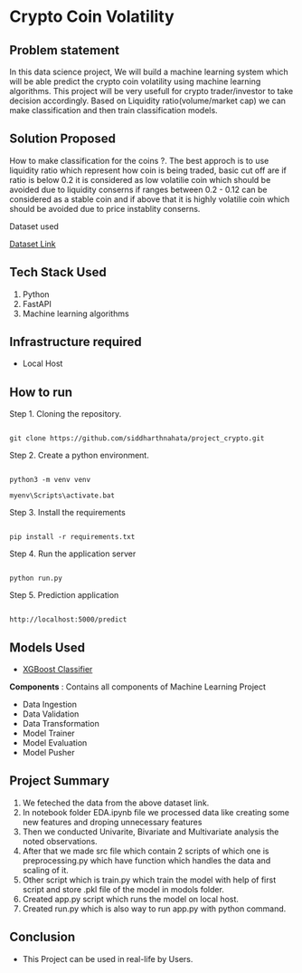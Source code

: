 
# Crypto Coin Volatility

## Problem statement

In this data science project, We will build a machine learning system which will be able predict the crypto coin volatility using machine learning algorithms. This project will be very usefull for crypto trader/investor to take decision accordingly. Based on Liquidity ratio(volume/market cap) we can make classification and then train classification models.

## Solution Proposed

How to make  classification for the coins ?. The best approch is to use liquidity ratio which represent how coin is being traded, basic cut off are if ratio is below 0.2 it is considered as low volatilie coin which should be avoided due to liquidity conserns if ranges between 0.2 - 0.12 can be considered as a stable coin and if above that it is highly volatilie coin which should be avoided due to price instablity conserns.

Dataset used
 <html>
<a href="https://drive.google.com/drive/folders/1qvXRekLJkdLwoI5dxb86OOx5KooklLGC"> Dataset Link</a>
</html>



## Tech Stack Used

1. Python
2. FastAPI
3. Machine learning algorithms

## Infrastructure required

* Local Host 

## How to run

Step 1. Cloning the repository.

```

git clone https://github.com/siddharthnahata/project_crypto.git

```

Step 2. Create a python environment.

```

python3 -m venv venv

```

```
myenv\Scripts\activate.bat

```

Step 3. Install the requirements

```

pip install -r requirements.txt

```

Step 4. Run the application server

```

python run.py

```

Step 5. Prediction application

```

http://localhost:5000/predict

```

## Models Used

* [XGBoost Classifier](https://xgboost.readthedocs.io/en/stable/)

**Components** : Contains all components of Machine Learning Project

- Data Ingestion
- Data Validation
- Data Transformation
- Model Trainer
- Model Evaluation
- Model Pusher

## Project Summary

1. We feteched the data from the above dataset link.
2. In notebook folder EDA.ipynb file we processed data like creating some new features and droping unnecessary features
3. Then we conducted Univarite, Bivariate and Multivariate analysis the noted observations.
4. After that we made src file which contain 2 scripts of which one is preprocessing.py which have function which handles the data and scaling of it.
5. Other script which is train.py which train the model with help of first script and store .pkl file of the model in modols folder.
6. Created app.py script which runs the model on local host.
7. Created run.py which is also way to run app.py with python command.

## Conclusion

- This Project can be used in real-life by Users.
